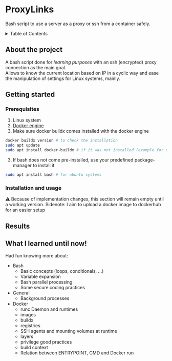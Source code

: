 # ProxyLinks
Bash script to use a server as a proxy or ssh from a container safely.

<!-- TABLE OF CONTENTS -->
<details>
  <summary>Table of Contents</summary>
  <ol>
    <li>
      <a href="#about-the-project">About The Project</a>
    </li>
    <li>
      <a href="#getting-started">Getting Started</a>
      <ul>
        <li><a href="#prerequisites">Prerequisites</a></li>
        <li><a href="#installation">Installation</a></li>
      </ul>
    </li>
    <li><a href="#usage">Usage</a></li>
    <li><a href="#results">Results</a></li>
    <li><a href="#what-i-learned">What I learned!</a></li>
  </ol>
</details>

<!-- ABOUT THE PROJECT -->
## About the project
A bash script done for _learning purposes_ with an ssh (encrypted) proxy connection as the main goal.  
Allows to know the current location based on IP in a cyclic way and ease the manipulation of settings for Linux systems, mainly.

<!-- HOW TO START IT -->
## Getting started
### Prerequisites
1. Linux system
2. <a href="https://docs.docker.com/engine/install/">Docker engine</a>
3. Make sure docker buildx comes installed with the docker engine
```sh
docker buildx version # to check the installation
sudo apt update
sudo apt install docker-buildx # if it was not installed (example for ubuntu)
```
3. If bash does not come pre-installed, use your predefined package-manager to install it
```sh
sudo apt install bash # for ubuntu systems
```

### Installation and usage
⚠️ Because of implementation changes, this section will remain empty until a working version.
Sidenote: I aim to upload a docker image to dockerhub for an easier setup

## Results


## What I learned until now!
Had fun knowing more about:
* Bash
  * Basic concepts (loops, conditionals, ...)
  * Variable expansion
  * Bash parallel processing
  * Some secure coding practices
* General
  * Background processes
* Docker
  * runc Daemon and runtimes
  * images
  * buildx
  * registries
  * SSH agents and mounting volumes at runtime
  * layers
  * privilege good practices
  * build context
  * Relation between ENTRYPOINT, CMD and Docker run









